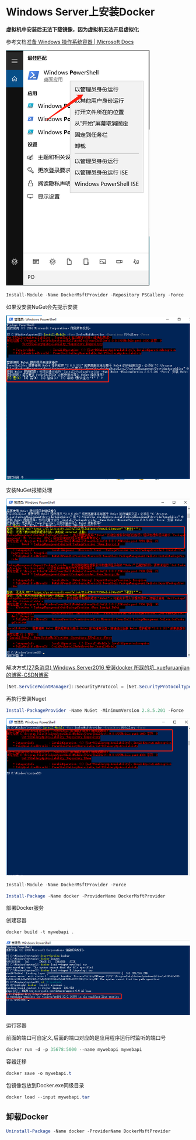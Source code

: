 # Windows Server上安装Docker

**虚拟机中安装后无法下载镜像，因为虚拟机无法开启虚拟化**

参考文档[准备 Windows 操作系统容器 | Microsoft Docs](https://docs.microsoft.com/zh-cn/virtualization/windowscontainers/quick-start/set-up-environment?tabs=Windows-Server#install-docker)

![image-20211222152723540](images\image-20211222152723540.png)

```powershell
Install-Module -Name DockerMsftProvider -Repository PSGallery -Force
```

如果没安装NuGet会先提示安装

![image-20211222153447692](images\image-20211222153447692.png)

安装NuGet报错处理

![image-20211222154014832](images\image-20211222154014832.png)

解决方式[(27条消息) Windows Server2016 安装docker 所踩的坑_xuefuruanjian的博客-CSDN博客](https://blog.csdn.net/xuefuruanjian/article/details/115169381)

```powershell
[Net.ServicePointManager]::SecurityProtocol = [Net.SecurityProtocolType]::Tls12
```

再执行安装Nuget

```powershell
Install-PackageProvider -Name NuGet -MinimumVersion 2.8.5.201 -Force
```

![image-20211222155152788](images\image-20211222155152788.png)

```powershell
Install-Module -Name DockerMsftProvider -Force
```

```powershell
Install-Package -Name docker -ProviderName DockerMsftProvider
```



部署Docker服务

创建容器

```powershell
docker build -t mywebapi .
```

![image-20211224130605723](images\image-20211224130605723.png)

运行容器

前面的端口可自定义,后面的端口对应的是应用程序运行时监听的端口号

```powershell
docker run -d -p 35678:5000 --name mywebapi mywebapi
```

容器迁移

```powershell
docker save -o mywebapi.t
```

包镜像包放到Docker.exe同级目录

```powershell
docker load --input mywebapi.tar
```

## 卸载Docker

```powershell
Uninstall-Package -Name docker -ProviderName DockerMsftProvider
```

